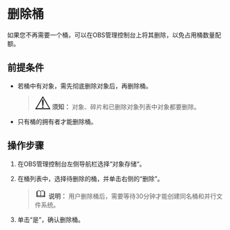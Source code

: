 # 删除桶<a name="obs_03_0310"></a>

如果您不再需要一个桶，可以在OBS管理控制台上将其删除，以免占用桶数量配额。

## 前提条件<a name="s4ed9009b7ae14f4084be59ac0b5de339"></a>

-   若桶中有对象，需先彻底删除对象后，再删除桶。

    >![](public_sys-resources/icon-notice.gif) **须知：** 
    >对象、碎片和已删除对象列表中对象都要删除。

-   只有桶的拥有者才能删除桶。

## 操作步骤<a name="s111a257ede9d42e9b5c09ea4c90c2f8c"></a>

1.  在OBS管理控制台左侧导航栏选择“对象存储“。
2.  在桶列表中，选择待删除的桶，并单击右侧的“删除”。

    >![](public_sys-resources/icon-note.gif) **说明：** 
    >用户删除桶后，需要等待30分钟才能创建同名桶和并行文件系统。

3.  单击“是”，确认删除桶。

